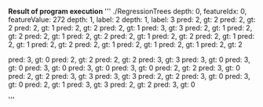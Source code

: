 **Result of program execution**
'''
./RegressionTrees
depth: 0, featureIdx: 0, featureValue: 272
depth: 1, label: 2
depth: 1, label: 3
pred: 2, gt: 2
pred: 2, gt: 2
pred: 2, gt: 1
pred: 2, gt: 2
pred: 2, gt: 1
pred: 3, gt: 3
pred: 2, gt: 1
pred: 2, gt: 2
pred: 2, gt: 1
pred: 2, gt: 2
pred: 2, gt: 1
pred: 2, gt: 2
pred: 2, gt: 1
pred: 2, gt: 1
pred: 2, gt: 2
pred: 2, gt: 1
pred: 2, gt: 1
pred: 2, gt: 1
pred: 2, gt: 2



pred: 3, gt: 0
pred: 2, gt: 2
pred: 2, gt: 2
pred: 3, gt: 3
pred: 3, gt: 0
pred: 3, gt: 0
pred: 3, gt: 0
pred: 3, gt: 0
pred: 3, gt: 0
pred: 2, gt: 2
pred: 3, gt: 0
pred: 2, gt: 2
pred: 3, gt: 3
pred: 3, gt: 3
pred: 2, gt: 2
pred: 3, gt: 0
pred: 3, gt: 0
pred: 2, gt: 1
pred: 3, gt: 3
pred: 2, gt: 2
pred: 3, gt: 0

'''
